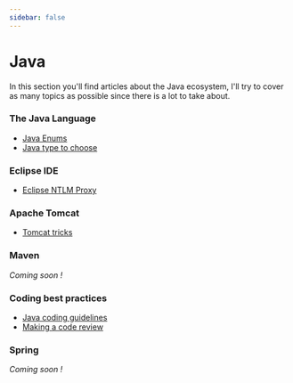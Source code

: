 ```yaml
---
sidebar: false
---
```


# Java

In this section you'll find articles about the Java ecosystem, I'll try to cover as many topics as possible since there is a lot to take about.

### The Java Language

* [Java Enums](enums.html)
* [Java type to choose](java-types.html)


### Eclipse IDE

* [Eclipse NTLM Proxy](eclipse-ntlm.html)

### Apache Tomcat

* [Tomcat tricks](tomcat-tricks.html)

### Maven

*Coming soon !*

### Coding best practices

* [Java coding guidelines](coding-guidelines.html)
* [Making a code review](java-code-reviews.md)

### Spring

*Coming soon !*